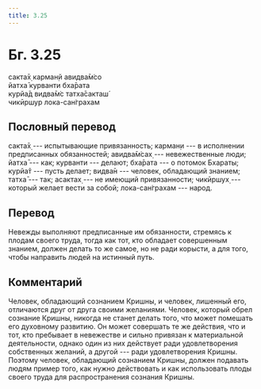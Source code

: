 ```yaml
---
title: 3.25
---
```


# Бг. 3.25
сакта̄х̣ карман̣й авидва̄м̇со<br/>
йатха̄ курванти бха̄рата<br/>
курйа̄д видва̄м̇с татха̄сакташ́<br/>
чикӣршур лока-сан̇грахам
## Пословный перевод

сакта̄х̣ --- испытывающие привязанность; карман̣и --- в исполнении
предписанных обязанностей; авидва̄м̇сах̣ --- невежественные люди; йатха̄ ---
как; курванти --- делают; бха̄рата --- о потомок Бхараты; курйа̄т ---
пусть делает; видва̄н --- человек, обладающий знанием; татха̄ --- так;
асактах̣ --- не имеющий привязанности; чикӣршух̣ --- который желает вести
за собой; лока-сан̇грахам --- народ.

## Перевод

Невежды выполняют предписанные им обязанности, стремясь к плодам своего
труда, тогда как тот, кто обладает совершенным знанием, должен делать то
же самое, но не ради корысти, а для того, чтобы направить людей на
истинный путь.

## Комментарий

Человек, обладающий сознанием Кришны, и человек, лишенный его,
отличаются друг от друга своими желаниями. Человек, который обрел
сознание Кришны, никогда не станет делать того, что может помешать его
духовному развитию. Он может совершать те же действия, что и тот, кто
пребывает в невежестве и сильно привязан к материальной деятельности,
однако один из них действует ради удовлетворения собственных желаний, а
другой --- ради удовлетворения Кришны. Поэтому человек, обладающий
сознанием Кришны, должен подавать людям пример того, как нужно
действовать и как использовать плоды своего труда для распространения
сознания Кришны.
